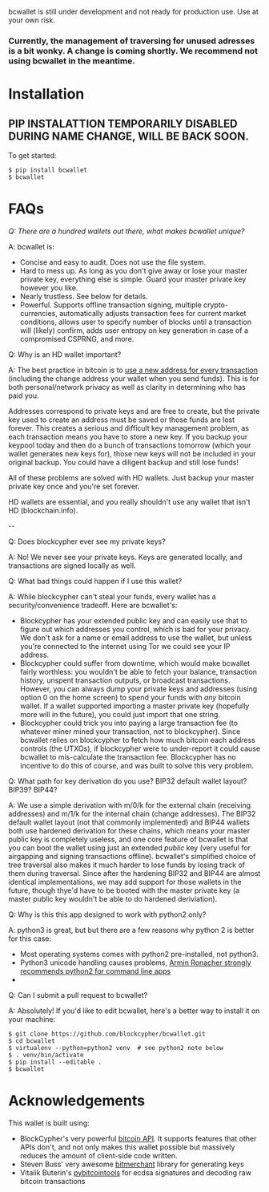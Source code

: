 bcwallet is still under development and not ready for production use. Use at your own risk.

### Currently, the management of traversing for unused adresses is a bit wonky. A change is coming shortly. We recommend not using bcwallet in the meantime.

# Installation

## PIP INSTALATTION TEMPORARILY DISABLED DURING NAME CHANGE, WILL BE BACK SOON.

To get started:
```
$ pip install bcwallet
$ bcwallet
```

# FAQs

*Q: There are a hundred wallets out there, what makes bcwallet unique?*

A: bcwallet is:
- Concise and easy to audit. Does not use the file system.
- Hard to mess up. As long as you don't give away or lose your master private key, everything else is simple. Guard your master private key however you like.
- Nearly trustless. See below for details.
- Powerful. Supports offline transaction signing, multiple crypto-currencies, automatically adjusts transaction fees for current market conditions, allows user to specify number of blocks until a transaction will (likely) confirm, adds user entropy on key generation in case of a compromised CSPRNG, and more.


Q: Why is an HD wallet important?

A: The best practice in bitcoin is to [use a new address for every transaction](https://bitcoin.org/en/protect-your-privacy) (including the change address your wallet when you send funds). This is for both personal/network privacy as well as clarity in determining who has paid you.

Addresses correspond to private keys and are free to create, but the private key used to create an address must be saved or those funds are lost forever. This creates a serious and difficult key management problem, as each transaction means you have to store a new key. If you backup your keypool today and then do a bunch of transactions tomorrow (which your wallet generates new keys for), those new keys will not be included in your original backup. You could have a diligent backup and still lose funds!

All of these problems are solved with HD wallets. Just backup your master private key once and you're set forever.

HD wallets are essential, and you really shouldn't use any wallet that isn't HD (<cough>blockchain.info</cough>). 

--

Q: Does blockcypher ever see my private keys?

A: No! We never see your private keys. Keys are generated locally, and transactions are signed locally as well.


Q: What bad things could happen if I use this wallet?

A: While blockcypher can't steal your funds, every wallet has a security/convenience tradeoff. Here are bcwallet's:
- Blockcypher has your extended public key and can easily use that to figure out which addresses you control, which is bad for your privacy. We don't ask for a name or email address to use the wallet, but unless you're connected to the internet using Tor we could see your IP address.
- Blockcypher could suffer from downtime, which would make bcwallet fairly worthless: you wouldn't be able to fetch your balance, transaction history, unspent transaction outputs, or broadcast transactions. However, you can always dump your private keys and addresses (using option 0 on the home screen) to spend your funds with *any* bitcoin wallet. If a wallet supported importing a master private key (hopefully more will in the future), you could just import that one string.
- Blockcypher could trick you into paying a large transaction fee (to whatever miner mined your transaction, not to blockcypher). Since bcwallet relies on blockcypher to fetch how much bitcoin each address controls (the UTXOs), if blockcypher were to under-report it could cause bcwallet to mis-calculate the transaction fee. Blockcypher has no incentive to do this of course, and was built to solve this very problem.

Q: What path for key derivation do you use? BIP32 default wallet layout? BIP39? BIP44?

A: We use a simple derivation with m/0/k for the external chain (receiving addresses) and m/1/k for the internal chain (change addresses). The BIP32 default wallet layout (not that commonly implemented) and BIP44 wallets both use hardened derivation for these chains, which means your master public key is completely useless, and one core feature of bcwallet is that you can boot the wallet using just an extended *public* key (very useful for airgapping and signing transactions offline). bcwallet's simplified choice of tree traversal also makes it much harder to lose funds by losing track of them during traversal. Since after the hardening BIP32 and BIP44 are almost identical implementations, we may add support for those wallets in the future, though thye'd have to be booted with the master private key (a master public key wouldn't be able to do hardened deriviation).


Q: Why is this this app designed to work with python2 only?

A: python3 is great, but but there are a few reasons why python 2 is better for this case:
- Most operating systems comes with python2 pre-installed, not python3.
- Python3 unicode handling causes problems, [Armin Ronacher strongly recommends python2 for command line apps](http://click.pocoo.org/4/python3/)
- 

Q: Can I submit a pull request to bcwallet?

A: Absolutely! If you'd like to edit bcwallet, here's a better way to install it on your machine:
```
$ git clone https://github.com/blockcypher/bcwallet.git
$ cd bcwallet
$ virtualenv --python=python2 venv  # see python2 note below 
$ . venv/bin/activate
$ pip install --editable .
$ bcwallet
```

# Acknowledgements

This wallet is built using:
- BlockCypher's very powerful [bitcoin API](http://www.blockcypher.com/). It supports features that other APIs don't, and not only makes this wallet possible but massively reduces the amount of client-side code written.
- Steven Buss' very awesome [bitmerchant](https://github.com/sbuss) library for generating keys
- Vitalik Buterin's [pybitcointools](https://bootstrap.pypa.io/get-pip.py) for ecdsa signatures and decoding raw bitcoin transactions
